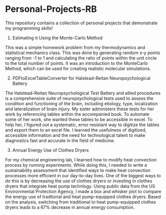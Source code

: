 # Personal-Projects-RB
This repository contains a collection of personal projects that demonstrate my programming skills!

1. Estimating π Using the Monte-Carlo Method

This was a simple homework problem from my thermodynamics and statistical mechanics class. This was done by generating random x-y points ranging from -1 to 1 and calculating the ratio of points within the unit circle to the total number of points. It was an introduction to the MonteCarlo Method, which can be used for creating realistic molecular simulations. 

2. PDFtoExcelTableConverter for Halstead-Reitan Neuropsychological Battery

The Halstead-Reitan Neuropsychological Test Battery and allied procedures is a comprehensive suite of neuropsychological tests used to assess the condition and functioning of the brain, including etiology, type, localization and lateralization of brain injury. My sister administers these tests for her work by referencing tables within the accompanied book. To automate some of her work, she wanted these tables to be accessible in excel. To help her, I figured out a systematic, error resistant way to digitize the tables and export them to an excel file. I learned the usefulness of digitized, accessible information and the need for technological talent to make diagnostics fast and accurate in the field of medicine. 

3. Annual Energy Use of Clothes Dryers

For my chemical engineering lab, I learned how to modify heat convection process by running experiments. While doing this, I needed to write a sustainability assessment that identified ways to make heat convection processes more efficient in our day-to-day lives. One of the biggest ways to do this is by decreasing the use of clothes dryers or investing in clothes dryers that integrate heat pump technlogy. Using public data from the US Environmental Protection Agency, I made a box and whisker plot to compare the energy use of tradtional and heat pump-equipped clothes dryers. Based on the analysis, switching from traditional to heat pump-equipped clothes dryers leads to a 67% decrease in annual energy consumption.
